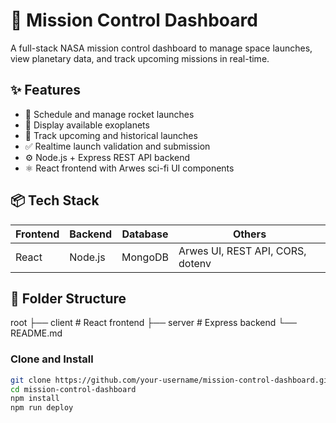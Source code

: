 # 🚀 Mission Control Dashboard

A full-stack NASA mission control dashboard to manage space launches, view planetary data, and track upcoming missions in real-time.


## ✨ Features

- 🔭 Schedule and manage rocket launches
- 🌌 Display available exoplanets
- 📆 Track upcoming and historical launches
- ✅ Realtime launch validation and submission
- ⚙️ Node.js + Express REST API backend
- ⚛️ React frontend with Arwes sci-fi UI components

## 📦 Tech Stack

| Frontend | Backend | Database | Others |
|----------|---------|----------|--------|
| React    | Node.js | MongoDB  | Arwes UI, REST API, CORS, dotenv |

## 📂 Folder Structure
root
├── client # React frontend
├── server # Express backend
└── README.md

### Clone and Install

```bash
git clone https://github.com/your-username/mission-control-dashboard.git
cd mission-control-dashboard
npm install
npm run deploy




